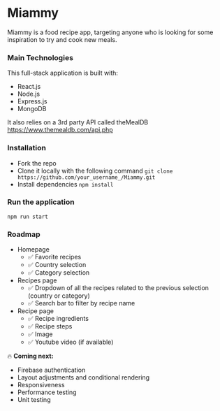 # Miammy
Miammy is a food recipe app, targeting anyone who is looking for some inspiration to try and cook new meals.


### Main Technologies
This full-stack application is built with:
- React.js
- Node.js
- Express.js
- MongoDB

It also relies on a 3rd party API called theMealDB https://www.themealdb.com/api.php

### Installation
- Fork the repo
- Clone it locally with the following command
```git clone https://github.com/your_username_/Miammy.git```
- Install dependencies
```npm install```

### Run the application
```npm run start```

### Roadmap

- Homepage
  - ✅ Favorite recipes
  - ✅ Country selection
  - ✅ Category selection
- Recipes page
  - ✅ Dropdown of all the recipes related to the previous selection (country or category)
  - ✅ Search bar to filter by recipe name
- Recipe page
  - ✅ Recipe ingredients
  - ✅ Recipe steps
  - ✅ Image
  - ✅ Youtube video (if available)

🔥 **Coming next:** 
- Firebase authentication
- Layout adjustments and conditional rendering
- Responsiveness
- Performance testing
- Unit testing
